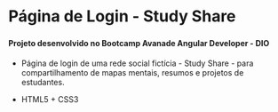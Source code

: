 # Página de Login - Study Share

### 

#### Projeto desenvolvido no Bootcamp Avanade Angular Developer - DIO



- Página de login de uma rede social fictícia - Study Share - para compartilhamento de mapas mentais, resumos e projetos de estudantes.



- HTML5 + CSS3